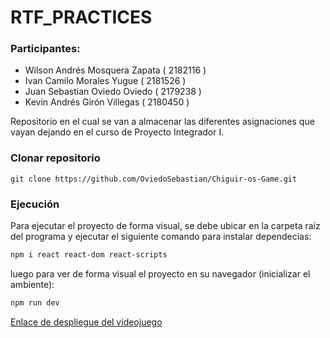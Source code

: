 # RTF_PRACTICES 
### Participantes:

- Wilson Andrés Mosquera Zapata ( 2182116 )
- Ivan Camilo Morales Yugue ( 2181526 )
- Juan Sebastian Oviedo Oviedo ( 2179238 )
- Kevin Andrés Girón Villegas ( 2180450 )


Repositorio en el cual se van a almacenar las diferentes asignaciones que vayan dejando en el curso de Proyecto Integrador I.


### Clonar repositorio
```
git clone https://github.com/OviedoSebastian/Chiguir-os-Game.git
```


### Ejecución 
Para ejecutar el proyecto de forma visual, se debe ubicar en la carpeta raíz del programa y ejecutar el siguiente comando para instalar dependecias:
```bash
npm i react react-dom react-scripts
```
luego para ver de forma visual el proyecto en su navegador (inicializar el ambiente):
```bash
npm run dev
```


[Enlace de despliegue del videojuego](https://rtf-practices.vercel.app/)
